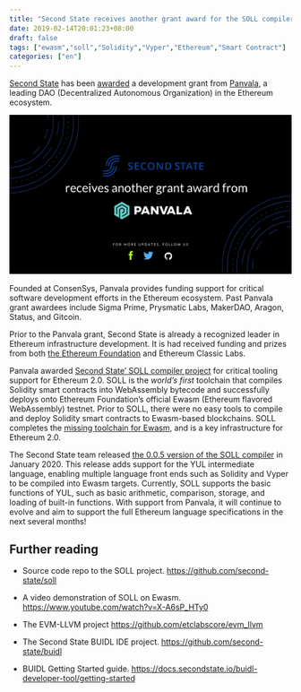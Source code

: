 ```yaml
---
title: "Second State receives another grant award for the SOLL compiler"
date: 2019-02-14T20:01:23+08:00
draft: false
tags: ["ewasm","soll","Solidity","Vyper","Ethereum","Smart Contract"]
categories: ["en"]
---
```


[Second State](https://www.secondstate.io/) has been [awarded](https://medium.com/@Panvala/chainsafe-dappnode-and-more-receive-ethereum-grants-in-batch-five-c8696c782044) a development grant from [Panvala](https://panvala.com/), a leading DAO (Decentralized Autonomous Organization) in the Ethereum ecosystem. 

![](/images/20200216-soll-01.png)

Founded at ConsenSys, Panvala provides funding support for critical software development efforts in the Ethereum ecosystem. Past Panvala grant awardees include Sigma Prime, Prysmatic Labs, MakerDAO, Aragon, Status, and Gitcoin.

Prior to the Panvala grant, Second State is already a recognized leader in Ethereum infrastructure development. It is had received funding and prizes from both [the Ethereum Foundation](https://medium.com/wasm/second-state-receives-a-prestigious-award-from-the-ethereum-foundation-for-the-soll-compiler-5fb3c3eb21fc?source=collection_home---5------7-----------------------) and Ethereum Classic Labs. 

Panvala awarded [Second State’ SOLL compiler project](https://github.com/second-state/SOLL) for critical tooling support for Ethereum 2.0. SOLL is the *world’s first* toolchain that compiles Solidity smart contracts into WebAssembly bytecode and successfully deploys onto Ethereum Foundation’s official Ewasm (Ethereum flavored WebAssembly) testnet. Prior to SOLL, there were no easy tools to compile and deploy Solidity smart contracts to Ewasm-based blockchains. SOLL completes the [missing toolchain for Ewasm](https://github.com/second-state/SOLL), and is a key infrastructure for Ethereum 2.0.

The Second State team released [the 0.0.5 version of the SOLL compiler](https://github.com/second-state/SOLL/releases) in January 2020. This release adds support for the YUL intermediate language, enabling multiple language front ends such as Solidity and Vyper to be compiled into Ewasm targets. Currently, SOLL supports the basic functions of YUL, such as basic arithmetic, comparison, storage, and loading of built-in functions. With support from Panvala, it will continue to evolve and aim to support the full Ethereum language specifications in the next several months!

## Further reading

* Source code repo to the SOLL project. https://github.com/second-state/soll

* A video demonstration of SOLL on Ewasm. https://www.youtube.com/watch?v=X-A6sP_HTy0

* The EVM-LLVM project https://github.com/etclabscore/evm_llvm

* The Second State BUIDL IDE project. https://github.com/second-state/buidl

* BUIDL Getting Started guide. https://docs.secondstate.io/buidl-developer-tool/getting-started

